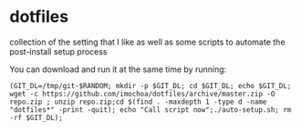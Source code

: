 # dotfiles
collection of the setting that I like as well as some scripts to automate the post-install setup process


You can download and run it at the same time by running:

```
(GIT_DL=/tmp/git-$RANDOM; mkdir -p $GIT_DL; cd $GIT_DL; echo $GIT_DL; wget -c https://github.com/imochoa/dotfiles/archive/master.zip -O repo.zip ; unzip repo.zip;cd $(find . -maxdepth 1 -type d -name "dotfiles*" -print -quit); echo "Call script now";./auto-setup.sh; rm -rf $GIT_DL);
```
